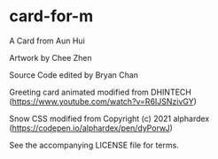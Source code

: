 # card-for-m
A Card from Aun Hui

Artwork by Chee Zhen

Source Code edited by Bryan Chan

Greeting card animated modified from DHINTECH (https://www.youtube.com/watch?v=R6IJSNzivGY)

Snow CSS modified from Copyright (c) 2021 alphardex (https://codepen.io/alphardex/pen/dyPorwJ)

See the accompanying LICENSE file for terms.

